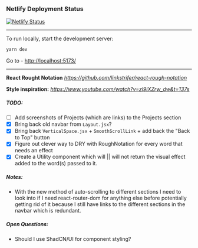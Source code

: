 ### Netlify Deployment Status

[![Netlify Status](https://api.netlify.com/api/v1/badges/95e633fe-d876-4fb2-8f3e-669c13a7a870/deploy-status)](https://app.netlify.com/sites/portfolio-test-xyz/deploys)

---

To run locally, start the development server:

```bash
yarn dev
```

Go to - [http://localhost:5173/](http://localhost:5173/)

---

**React Rought Notation**
*https://github.com/linkstrifer/react-rough-notation*

**Style inspiration:**
*https://www.youtube.com/watch?v=zl9iXZrw_dw&t=137s*

##### TODO:

- [ ] Add screenshots of Projects (which are links) to the Projects section
- [x] Bring back old navbar from `Layout.jsx`?
- [x] Bring back `VerticalSpace.jsx` + `SmoothScrollLink` + add back the "Back to Top" button
- [x] Figure out clever way to DRY with RoughNotation for every word that needs an effect
- [x] Create a Utility component which will || will not return the visual effect added to the word(s) passed to it.

##### Notes:

- With the new method of auto-scrolling to different sections I need to look into if I need react-router-dom for anything else before potentially getting rid of it because I still have links to the different sections in the navbar which is redundant.

##### Open Questions:

- Should I use ShadCN/UI for component styling?
